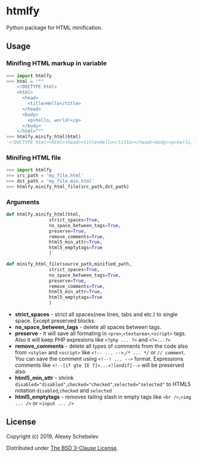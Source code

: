 # htmlfy
Python package for HTML minification.  

## Usage

### Minifing HTML markup in variable

```python
>>> import htmlfy
>>> html = """
    <!DOCTYPE html>
    <html>
      <head>
        <title>Hello</title>
      </head>
      <body>
        <p>hello, world!</p>
      </body>
    </html>"""
>>> htmlfy.minify_html(html)
'<!DOCTYPE html><html><head><title>Hello</title></head><body><p>hello, world!</p></body></html>'
```

### Minifing HTML file

```python
>>> import htmlfy
>>> src_path = 'my_file.html'
>>> dst_path = 'my_file.min.html'
>>> htmlfy.minify_html_file(src_path,dst_path)
```

### Arguments

```python
def htmlfy.minify_html(html,
                strict_spaces=True,
                no_space_between_tags=True,
                preserve=True,
                remove_comments=True,
                html5_min_attr=True,
                html5_emptytags=True
                )

def minify_html_file(source_path,minified_path,
                strict_spaces=True,
                no_space_between_tags=True,
                preserve=True,
                remove_comments=True,
                html5_min_attr=True,
                html5_emptytags=True
                )
```

* **strict_spaces** - strict all spaces(new lines, tabs and etc.) to single space. Except preserved blocks.
* **no_space_between_tags** - delete all spaces between tags.
* **preserve** - it will save all formating in `<pre>`,`<textarea>`,`<script>` tags. Also it will keep PHP expresions like `<?php ... ?>` and `<?=...?>`
* **remove_comments** - delete all types of comments from the code also from `<style>` and `<script>` like `<!-- ... -->`,`/* ... */` or `// comment`. You can save the comment using `<!--! ... -->` format. Expressions comments like `<!--[if gte IE 7]>...<![endif]-->` will be preserved also. 
* **html5_min_attr** - shrink `disabled="disabled"`,`checked="checked"`,`selected="selected"` to HTML5 notation `disabled`,`checked` and `selected` 
* **html5_emptytags** - removes tailing slash in empty tags like `<br />`,`<img ... />` or `<input ... />`

## License

Copyright (c) 2019, Alexey Schebelev

Distributed under [The BSD 3-Clause License](http://opensource.org/licenses/BSD-3-Clause).
